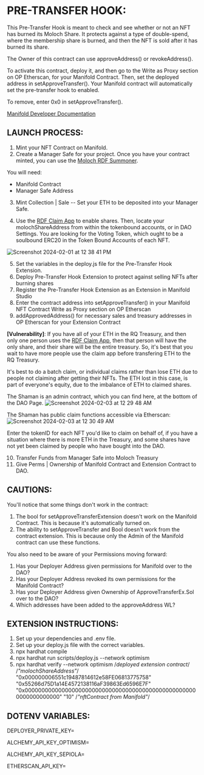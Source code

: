 # PRE-TRANSFER HOOK:

This Pre-Transfer Hook is meant to check and see whether or not an NFT has burned its Moloch Share.
It protects against a type of double-spend, where the membership share is burned, and then the NFT is sold after it has burned its share.

The Owner of this contract can use approveAddress() or revokeAddress().

To activate this contract, deploy it, and then go to the Write as Proxy section on OP Etherscan, for your Manifold Contract. Then, set the deployed address in setApproveTransfer().
Your Manifold contract will automatically set the pre-transfer hook to enabled.

To remove, enter 0x0 in setApproveTransfer().

[Manifold Developer Documentation](https://docs.manifold.xyz/v/manifold-for-developers/smart-contracts/manifold-creator/contracts/extensions/extensions-functions)

## LAUNCH PROCESS:

1) Mint your NFT Contract on Manifold.
2) Create a Manager Safe for your project.
Once you have your contract minted, you can use the [Moloch RDF Summoner](https://silohaus.github.io/silo-rdf-summoner/).

You will need: 
* Manifold Contract
* Manager Safe Address

3) Mint Collection | Sale -- Set your ETH to be deposited into your Manager Safe.

4) Use the [RDF Claim App](https://silohaus.github.io/silo-nft-dao-admin/#/molochv3/0xa/0x912aab5913023d20a5dcd17160e6954528433a7f/activate) to enable shares. Then, locate your molochShareAddress from within the tokenbound accounts, or in DAO Settings. You are looking for the Voting Token, which ought to be a soulbound ERC20 in the Token Bound Accounts of each NFT.

![Screenshot 2024-02-01 at 12 38 41 PM](https://github.com/SiloHaus/manifold-approveTransfer/assets/54530373/f76616d3-2e45-406c-b6f1-eb59a55ab429)

5) Set the variables in the deploy.js file for the Pre-Transfer Hook Extension. 
6) Deploy Pre-Transfer Hook Extension to protect against selling NFTs after burning shares
7) Register the Pre-Transfer Hook Extension as an Extension in Manifold Studio
8) Enter the contract address into setApproveTransfer() in your Manifold NFT Contract Write as Proxy section on OP Etherscan
9) addApprovedAddress() for necessary sales and treasury addresses in OP Etherscan for your Extension Contract

**[Vulnerability]**: If you have all of your ETH in the RQ Treasury, and then only one person uses the [RDF Claim App](https://silohaus.github.io/silo-nft-dao-admin/#/molochv3/0xa/0x912aab5913023d20a5dcd17160e6954528433a7f/activate), then that person will have the only share, and their share will be the entire treasury. So, it's best that you wait to have more people use the claim app before transfering ETH to the RQ Treasury.

It's best to do a batch claim, or individual claims rather than lose ETH due to people not claiming after getting their NFTs. The ETH lost in this case, is part of everyone's equity, due to the imbalance of ETH to claimed shares.

The Shaman is an admin contract, which you can find here, at the bottom of the DAO Page.
![Screenshot 2024-02-03 at 12 29 48 AM](https://github.com/SiloHaus/manifold-approveTransfer/assets/54530373/5ebaa9d1-34d6-4be1-833b-fb212dc1e1ba)

The Shaman has public claim functions accessible via Etherscan: 
![Screenshot 2024-02-03 at 12 30 49 AM](https://github.com/SiloHaus/manifold-approveTransfer/assets/54530373/f51e6bdb-520c-4f8a-8b06-3ebbe95faaa1)

Enter the tokenID for each NFT you'd like to claim on behalf of, if you have a situation where there is more ETH in the Treasury, and some shares have not yet been claimed by people who have bought into the DAO.

10) Transfer Funds from Manager Safe into Moloch Treasury
11) Give Perms | Ownership of Manifold Contract and Extension Contract to DAO.

## CAUTIONS: 

You'll notice that some things don't work in the contract:

1) The bool for setApproveTransferExtension doesn't work on the Manifold Contract. This is because it's automatically turned on.
2) The ability to setApproveTransfer and Bool doesn't work from the contract extension. This is because only the Admin of the Manifold contract can use these functions.

You also need to be aware of your Permissions moving forward:

1) Has your Deployer Address given permissions for Manifold over to the DAO?
2) Has your Deployer Address revoked its own permissions for the Manifold Contract?
3) Has your Deployer Address given Ownership of ApproveTransferEx.Sol over to the DAO?
4) Which addresses have been added to the approveAddress WL?

## EXTENSION INSTRUCTIONS:

1) Set up your dependencies and .env file.
2) Set up your deploy.js file with the correct variables.
3) npx hardhat compile
4) npx hardhat run scripts/deploy.js --network optimism
5) npx hardhat verify --network optimism /*deployed extension contract*/ /*"molochShareAddress"*/ "0x000000006551c19487814612e58FE06813775758" "0x55266d75D1a14E4572138116aF39863Ed6596E7F" "0x0000000000000000000000000000000000000000000000000000000000000000" "10" /*"nftContract from Manifold"*/

## DOTENV VARIABLES:

DEPLOYER_PRIVATE_KEY=

ALCHEMY_API_KEY_OPTIMISM=

ALCHEMY_API_KEY_SEPIOLA=

ETHERSCAN_API_KEY=
